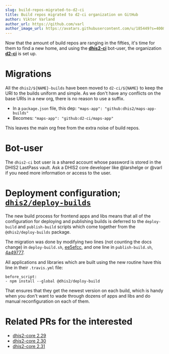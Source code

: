 ```yaml
---
slug: build-repos-migrated-to-d2-ci
title: Build repos migrated to d2-ci organization on GitHub
author: Viktor Varland
author_url: https://github.com/varl
author_image_url: https://avatars.githubusercontent.com/u/185449?s=400&u=8f2d74e0261c8b752a5c18c3ea391e6993006757&v=4
---
```


Now that the amount of build repos are ranging in the fifties, it's time
for them to find a new home, and using the
[**dhis2-ci**](https://github.com/dhis2-ci) bot-user, the
organization [**d2-ci**](https://github.com/d2-ci) is set up.

<!--truncate-->

# Migrations

All the `dhis2/${NAME}-builds` have been moved to `d2-ci/${NAME}` to
keep the URI to the builds uniform and simple. As we don't have any
conflicts on the base URIs in a new org, there is no reason to use a
suffix.

- In a `package.json` file, this dep: `"maps-app": "github:dhis2/maps-app-builds"`
- Becomes: `"maps-app": "github:d2-ci/maps-app"`

This leaves the main org free from the extra noise of build repos.

# Bot-user

The `dhis2-ci` bot user is a shared account whose password is stored in
the DHIS2 LastPass vault. Ask a DHIS2 core developer like @larshelge or
@varl if you need more information or access to the user.

# Deployment configuration; [`dhis2/deploy-builds`](https://github.com/dhis2/deploy-build)

The new build process for frontend apps and libs means that all of the
configuration for deploying and publishing builds is deferred to the
`deploy-build` and `publish-build` scripts which come together from the
`@dhis2/deploy-builds` package.

The migration was done by modifying two lines (not counting the docs
change) in `deploy-build.sh`,
[ee5efcc](https://github.com/dhis2/deploy-build/commit/ee5efccec82cc85d55f6d7d6654a69fc991dc618),
and one line in `publish-build.sh`,
[4a49777](https://github.com/dhis2/deploy-build/commit/4a4977755f0a04c099a6b764f4ab40c7159564de).

All applications and libraries which are built using the new routine
have this line in their `.travis.yml` file:

```
before_script:
- npm install --global @dhis2/deploy-build
```

That ensures that they get the newest version on each build, which is
handy when you don't want to wade through dozens of apps and libs and do
manual reconfiguration on each of them.

# Related PRs for the interested

- [dhis2-core 2.29](https://github.com/dhis2/dhis2-core/pull/2476)
- [dhis2-core 2.30](https://github.com/dhis2/dhis2-core/pull/2475)
- [dhis2-core 2.31](https://github.com/dhis2/dhis2-core/pull/2477)
